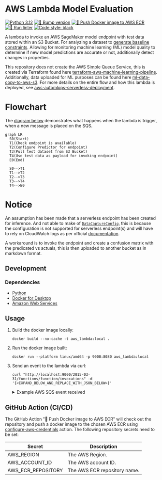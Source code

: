 # AWS Lambda Model Evaluation

[![Python 3.12](https://img.shields.io/badge/python-3.12-blue.svg)](https://www.python.org/downloads/release/python-3121/)
[![🚧 Bump version](https://github.com/kwame-mintah/aws-lambda-model-evaluation/actions/workflows/bump-repository-version.yml/badge.svg)](https://github.com/kwame-mintah/aws-lambda-model-evaluation/actions/workflows/bump-repository-version.yml)
[![🚀 Push Docker image to AWS ECR](https://github.com/kwame-mintah/aws-lambda-model-evaluation/actions/workflows/push-docker-image-to-aws-ecr.yml/badge.svg)](https://github.com/kwame-mintah/aws-lambda-model-evaluation/actions/workflows/push-docker-image-to-aws-ecr.yml)
[![🧹 Run linter](https://github.com/kwame-mintah/aws-lambda-model-evaluation/actions/workflows/run-python-linter.yml/badge.svg)](https://github.com/kwame-mintah/aws-lambda-model-evaluation/actions/workflows/run-python-linter.yml)
<a href="https://github.com/psf/black"><img alt="Code style: black" src="https://img.shields.io/badge/code%20style-black-000000.svg"></a>

A lambda to invoke an AWS SageMaker model endpoint with test data stored within an S3 Bucket. For analyzing a dataset to
[generate baseline constraints](https://sagemaker.readthedocs.io/en/stable/amazon_sagemaker_model_monitoring.html).
Allowing for monitoring machine learning (ML) model quality to determine if new model predictions are accurate or not,
additionally detect changes in properties.

This repository does not create the AWS Simple Queue Service, this is created via Terraform found here [terraform-aws-machine-learning-pipeline](https://github.com/kwame-mintah/terraform-aws-machine-learning-pipeline).
Additionally, data uploaded for ML purposes can be found here [ml-data-copy-to-aws-s3](https://github.com/kwame-mintah/ml-data-copy-to-aws-s3).
For more details on the entire flow and how this lambda is deployed, see [aws-automlops-serverless-deployment](https://github.com/kwame-mintah/aws-automlops-serverless-deployment).

# Flowchart

The [diagram below](https://mermaid.js.org/syntax/flowchart.html#flowcharts-basic-syntax) demonstrates what happens when
the lambda is trigger, when a new message is placed on the SQS.

```mermaid
graph LR
  S0(Start)
  T1(Check endpoint is available)
  T2(Configure Predictor for endpoint)
  T3(Pull test dataset from S3 Bucket)
  T4(Use test data as payload for invoking endpoint)
  E0(End)

  S0-->T1
  T1-->T2
  T2-->T3
  T3-->T4
  T4-->E0
```

# Notice

An assumption has been made that a serverless endpoint has been created for inference. And not able to make of
[`DataCaptureConfig`](https://docs.aws.amazon.com/sagemaker/latest/dg/model-monitor-data-capture-endpoint.html), this is
because the configuration is not supported for serverless endpoint(s) and will have to rely on CloudWatch logs as per
official [documentation](https://docs.aws.amazon.com/sagemaker/latest/dg/serverless-endpoints-monitoring.html).

A workaround is to invoke the endpoint and create a confusion matrix with the predicated vs actuals, this is then uploaded
to another bucket as in markdown format.

## Development

### Dependencies

- [Python](https://www.python.org/downloads/release/python-3121/)
- [Docker for Desktop](https://www.docker.com/products/docker-desktop/)
- [Amazon Web Services](https://aws.amazon.com/?nc2=h_lg)

## Usage

1. Build the docker image locally:

   ```shell
   docker build --no-cache -t aws_lambda:local .
   ```

2. Run the docker image built:

   ```shell
   docker run --platform linux/amd64 -p 9000:8080 aws_lambda:local
   ```

3. Send an event to the lambda via curl:
   ```shell
   curl "http://localhost:9000/2015-03-31/functions/function/invocations" -d '{<EXPAND_BELOW_AND_REPLACE_WITH_JSON_BELOW>}'
   ```
   <details>
   <summary>Example AWS SQS event received</summary>
   ```json
    {
      "Records": [
        {
          "messageId": "059f36b4-87a3-44ab-83d2-661975830a7d",
          "receiptHandle": "AQEBwJnKyrHigUMZj6rYigCgxlaS3SLy0a...",
          "body": "{\"endpointName\": \"example\", \"testDataS3BucketName\": \"example-bucket\", \"testDataS3Key\" : \"test-data.csv\"}",
          "attributes": {
            "ApproximateReceiveCount": "1",
            "SentTimestamp": "1545082649183",
            "SenderId": "AIDAIENQZJOLO23YVJ4VO",
            "ApproximateFirstReceiveTimestamp": "1545082649185"
          },
          "messageAttributes": {},
          "md5OfBody": "098f6bcd4621d373cade4e832627b4f6",
          "eventSource": "aws:sqs",
          "eventSourceARN": "arn:aws:sqs:us-east-1:111122223333:my-queue",
          "awsRegion": "us-east-1"
        }
      ]
    }
   ```
   </details>

## GitHub Action (CI/CD)

The GitHub Action "🚀 Push Docker image to AWS ECR" will check out the repository and push a docker image to the chosen AWS ECR using
[configure-aws-credentials](https://github.com/aws-actions/configure-aws-credentials/tree/v4.0.1/) action. The following repository secrets need to be set:

| Secret             | Description                  |
|--------------------|------------------------------|
| AWS_REGION         | The AWS Region.              |
| AWS_ACCOUNT_ID     | The AWS account ID.          |
| AWS_ECR_REPOSITORY | The AWS ECR repository name. |
